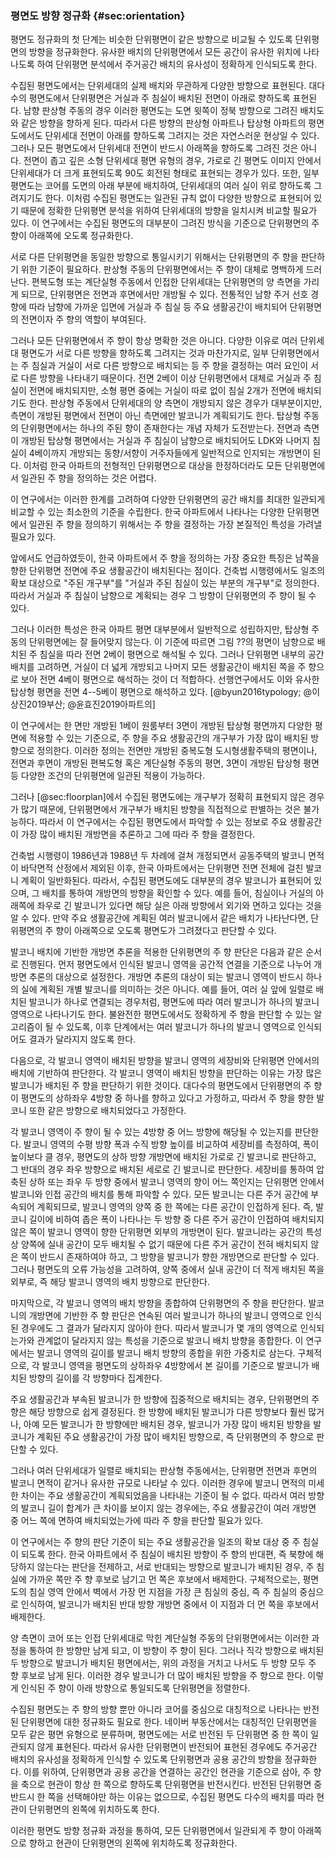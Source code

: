 ### 평면도 방향 정규화 {#sec:orientation}

평면도 정규화의 첫 단계는
비슷한 단위평면이 같은 방향으로 비교될 수 있도록 단위평면의 방향을 정규화한다.
유사한 배치의 단위평면에서
모든 공간이 유사한 위치에 나타나도록 하여
단위평면 분석에서 주거공간 배치의 유사성이 정확하게 인식되도록 한다.

수집된 평면도에서는
단위세대의 실제 배치와 무관하게
다양한 방향으로 표현된다.
대다수의 평면도에서
단위평면은 거실과 주 침실이 배치된 전면이 아래로 향하도록 표현된다.
남향 판상형 주동의 경우 이러한 평면도는
도면 윗쪽이 정북 방향으로 그려진 배치도와 같은 방향을 향하게 된다.
따라서 다른 방향의 판상형 아파트나 탑상형 아파트의 평면도에서도
단위세대 전면이 아래를 향하도록 그려지는 것은 자연스러운 현상일 수 있다.
그러나
모든 평면도에서
단위세대 전면이 반드시 아래쪽을 향하도록 그려진 것은 아니다.
전면이 좁고 깊은 소형 단위세대 평면 유형의 경우,
가로로 긴 평면도 이미지 안에서 단위세대가 더 크게 표현되도록
90도 회전된 형태로 표현되는 경우가 있다.
또한,
일부 평면도는 코어를 도면의 아래 부분에 배치하여,
단위세대의 여러 실이 위로 향하도록 그려지기도 한다.
이처럼 수집된 평면도는 일관된 규칙 없이 다양한 방향으로 표현되어 있기 때문에
정확한 단위평면 분석을 위하여
단위세대의 방향을 일치시켜 비교할 필요가 있다.
이 연구에서는 수집된 평면도의 대부분이 그려진 방식을 기준으로
단위평면의 주 향이 아래쪽에 오도록 정규화한다.

<!-- 
아래 = 아무거나
좌우 = 적당히
위 = 107903_113G
-->

<!-- #### 단위평면 주 향 인식 -->

서로 다른 단위평면을 동일한 방향으로 통일시키기 위해서는
단위평면의 주 향을 판단하기 위한 기준이 필요하다.
판상형 주동의 단위평면에서는 주 향이 대체로 명백하게 드러난다.
편복도형 또는 계단실형 주동에서
인접한 단위세대는 단위평면의 양 측면을 가리게 되므로,
단위평면은 전면과 후면에서만 개방될 수 있다.
전통적인 남향 주거 선호 경향에 따라
남향에 가까운 입면에
거실과 주 침실 등 주요 생활공간이 배치되어
단위평면의 전면이자 주 향의 역할이 부여된다.

그러나 모든 단위평면에서 주 향이 항상 명확한 것은 아니다.
다양한 이유로 여러 단위세대 평면도가 서로 다른 방향을 향하도록 그려지는 것과 마찬가지로,
일부 단위평면에서는 주 침실과 거실이 서로 다른 방향으로 배치되는 등
주 향을 결정하는 여러 요인이 서로 다른 방향을 나타내기 때문이다.
전면 2베이 이상 단위평면에서 대체로 거실과 주 침실이 전면에 배치되지만,
소형 평면 중에는 거실이 따로 없이 침실 2개가 전면에 배치되기도 한다.
판상형 주동에서 단위세대의 양 측면이 개방되지 않은 경우가 대부분이지만,
측면이 개방된 평면에서 전면이 아닌 측면에만 발코니가 계획되기도 한다.
탑상형 주동의 단위평면에서는 하나의 주된 향이 존재한다는 개념 자체가 도전받는다.
전면과 측면이 개방된 탑상형 평면에서는
거실과 주 침실이 남향으로 배치되어도
LDK와 나머지 침실이 4베이까지 개방되는 동향/서향이
거주자들에게 일반적으로 인지되는 개방면이 된다.
이처럼 한국 아파트의 전형적인 단위평면으로 대상을 한정하더라도
모든 단위평면에서 일관된 주 향을 정의하는 것은 어렵다.
<!--
전면 침실만
탑상형 - 그림 ??
-->

이 연구에서는
이러한 한계를 고려하여
다양한 단위평면의 공간 배치를 최대한 일관되게 비교할 수 있는
최소한의 기준을 수립한다.
한국 아파트에서 나타나는 다양한 단위평면에서 일관된 주 향을 정의하기 위해서는
주 향을 결정하는 가장 본질적인 특성을 가려낼 필요가 있다.

앞에서도 언급하였듯이,
한국 아파트에서
주 향을 정의하는 가장 중요한 특징은
남쪽을 향한 단위평면 전면에 주요 생활공간이 배치된다는 점이다.
건축법 시행령에서도
일조의 확보 대상으로 "주된 개구부"를
"거실과 주된 침실이 있는 부분의 개구부"로 정의한다.
따라서 거실과 주 침실이 남향으로 계획되는 경우
그 방향이 단위평면의 주 향이 될 수 있다.

그러나 이러한 특성은 한국 아파트 평면 대부분에서 일반적으로 성립하지만,
탑상형 주동의 단위평면에는 잘 들어맞지 않는다.
이 기준에 따르면 그림 ??의 평면이
남향으로 배치된 주 침실을 따라 전면 2베이 평면으로 해석될 수 있다.
그러나 단위평면 내부의 공간 배치를 고려하면,
거실이 더 넓게 개방되고 나머지 모든 생활공간이 배치된 쪽을 주 향으로 보아
전면 4베이 평면으로 해석하는 것이 더 적합하다.
선행연구에서도 이와 유사한 탑상형 평면을 전면 4--5베이 평면으로 해석하고 있다.
[@byun2016typology; @이상진2019부산; @윤효진2019아파트의]

이 연구에서는
한 면만 개방된 1베이 원룸부터 3면이 개방된 탑상형 평면까지
다양한 평면에 적용할 수 있는 기준으로,
주 향을
주요 생활공간의 개구부가 가장 많이 배치된 방향으로 정의한다.
이러한 정의는
전면만 개방된 중복도형 도시형생활주택의 평면이나,
전면과 후면이 개방된 편복도형 혹은 계단실형 주동의 평면,
3면이 개방된 탑상형 평면 등
다양한 조건의 단위평면에 일관된 적용이 가능하다.

그러나
[@sec:floorplan]에서 수집된 평면도에는
개구부가 정확히 표현되지 않은 경우가 많기 때문에,
단위평면에서 개구부가 배치된 방향을 직접적으로 판별하는 것은 불가능하다.
따라서 이 연구에서는
수집된 평면도에서 파악할 수 있는 정보로
주요 생활공간이 가장 많이 배치된 개방면을 추론하고 그에 따라 주 향을 결정한다.

건축법 시행령이 1986년과 1988년 두 차례에 걸쳐 개정되면서
공동주택의 발코니 면적이 바닥면적 산정에서 제외된 이후,
한국 아파트에서는
단위평면 전면 전체에 걸친 발코니 계획이 일반화된다.
따라서,
수집된 평면도에도 대부분의 경우 발코니가 표현되어 있으며,
그 배치를 통하여 개방면의 방향을 확인할 수 있다.
예를 들어,
침실이나 거실의 아래쪽에 좌우로 긴 발코니가 있다면
해당 실은 아래 방향에서 외기와 면하고 있다는 것을 알 수 있다.
만약 주요 생활공간에 계획된 여러 발코니에서 같은 배치가 나타난다면,
단위평면의 주 향이 아래쪽으로 오도록 평면도가 그려졌다고 판단할 수 있다.

발코니 배치에 기반한 개방면 추론을 적용한
단위평면의 주 향 판단은 다음과 같은 순서로 진행된다.
먼저
평면도에서 인식된 발코니 영역을 공간적 연결을 기준으로 나누어
개방면 추론의 대상으로 설정한다.
개방면 추론의 대상이 되는 발코니 영역이
반드시 하나의 실에 계획된 개별 발코니를 의미하는 것은 아니다.
예를 들어,
여러 실 앞에 일렬로 배치된 발코니가
하나로 연결되는 경우처럼,
평면도에 따라
여러 발코니가 하나의 발코니 영역으로 나타나기도 한다.
불완전한 평면도에서도 정확하게 주 향을 판단할 수 있는 알고리즘이 될 수 있도록,
이후 단계에서는
여러 발코니가 하나의 발코니 영역으로 인식되어도 결과가 달라지지 않도록 한다.

다음으로,
각 발코니 영역이 배치된 방향을
발코니 영역의 세장비와 단위평면 안에서의 배치에 기반하여 판단한다.
각 발코니 영역이 배치된 방향을 판단하는 이유는
가장 많은 발코니가 배치된 주 향을 판단하기 위한 것이다.
대다수의 평면도에서
단위평면의 주 향이 평면도의 상하좌우 4방향 중 하나를 향하고 있다고 가정하고,
따라서 주 향을 향한 발코니 또한 같은 방향으로 배치되었다고 가정한다.

각 발코니 영역이 주 향이 될 수 있는 4방향 중 어느 방향에 해당될 수 있는지를 판단한다.
발코니 영역의 수평 방향 폭과 수직 방향 높이를 비교하여 세장비를 측정하여,
폭이 높이보다 클 경우,
평면도의 상하 방향 개방면에 배치된 가로로 긴 발코니로 판단하고,
그 반대의 경우 좌우 방향으로 배치된 세로로 긴 발코니로 판단한다.
세장비를 통하여 압축된 상하 또는 좌우 두 방향 중에서
발코니 영역의 향이 어느 쪽인지는
단위평면 안에서 발코니와 인접 공간의 배치를 통해 파악할 수 있다.
모든 발코니는 다른 주거 공간에 부속되어 계획되므로,
발코니 영역의 양쪽 중 한 쪽에는 다른 공간이 인접하게 된다.
즉, 발코니 길이에 비하여 좁은 폭이 나타나는 두 방향 중
다른 주거 공간이 인접하여 배치되지 않은 쪽이
발코니 영역이 향한
단위평면 외부의 개방면이 된다.
발코니라는 공간의 특성상 양쪽에 실내 공간이 모두 배치될 수 없기 때문에
다른 주거 공간이 전혀 배치되지 않은 쪽이 반드시 존재하여야 하고,
그 방향을 발코니가 향한 개방면으로 판단할 수 있다.
그러나
평면도의 오류 가능성을 고려하여,
양쪽 중에서 실내 공간이 더 적게 배치된 쪽을 외부로,
즉 해당 발코니 영역의 배치 방향으로 판단한다.

마지막으로,
각 발코니 영역의 배치 방향을 종합하여 단위평면의 주 향을 판단한다.
발코니의 개방면에 기반한 주 향 판단은
연속된 여러 발코니가 하나의 발코니 영역으로 인식된 경우에도 그 결과가 달라지지 않아야 한다.
따라서
발코니가 몇 개의 영역으로 인식되는가와 관계없이
달라지지 않는 특성을
기준으로 발코니 배치 방향을 종합한다.
이 연구에서는
발코니 영역의 길이를
발코니 배치 방향의 종합을 위한
가중치로 삼는다.
구체적으로,
각 발코니 영역을 평면도의 상하좌우 4방향에서 본 길이를 기준으로
발코니가 배치된 방향의 길이를 각 방향마다 집계한다.

주요 생활공간과 부속된 발코니가
한 방향에 집중적으로 배치되는 경우,
단위평면의 주 향은 해당 방향으로 쉽게 결정된다.
한 방향에 배치된 발코니가 다른 방향보다 훨씬 많거나,
아예 모든 발코니가 한 방향에만 배치된 경우,
발코니가 가장 많이 배치된 방향을
발코니가 계획된 주요 생활공간이 가장 많이 배치된 방향으로,
즉 단위평면의 주 향으로 판단할 수 있다.

그러나 여러 단위세대가 일렬로 배치되는 판상형 주동에서는,
단위평면 전면과 후면의 발코니 면적이 같거나 유사한 규모로 나타날 수 있다.
이러한 경우에 발코니 면적의 미세한 차이는 주요 생활공간이 계획되었음을 나타내는 기준이 될 수 없다.
따라서 여러 방향의 발코니 길이 합계가 큰 차이를 보이지 않는 경우에는,
주요 생활공간이 여러 개방면 중 어느 쪽에 면하여 배치되었는가에 따라 주 향을 판단할 필요가 있다.

이 연구에서는
주 향의 판단 기준이 되는 주요 생활공간을
일조의 확보 대상 중 주 침실이 되도록 한다.
한국 아파트에서
주 침실이 배치된 방향이 주 향의 반대편,
즉 북향에 해당하지 않는다는 판단을 전제하고,
서로 반대되는 방향으로 발코니가 배치된 경우,
주 침실에 가까운 쪽만 주 향 후보로 남기고
먼 쪽은 후보에서 배제한다.
구체적으로는,
평면도의 침실 영역 안에서 벽에서 가장 먼 지점을
가장 큰 침실의 중심, 즉 주 침실의 중심으로 인식하여,
발코니가 배치된 반대 방향 개방면 중에서 이 지점과 더 먼 쪽을 후보에서 배제한다.

양 측면이 코어 또는 인접 단위세대로 막힌 계단실형 주동의 단위평면에서는
이러한 과정을 통하여 한 방향만 남게 되고, 이 방향이 주 향이 된다.
그러나
직각 방향으로 배치된 두 방향으로 발코니가 배치된 평면에서는,
위의 과정을 거치고 나서도 두 방향 모두 주 향 후보로 남게 된다.
이러한 경우 발코니가 더 많이 배치된 방향을 주 향으로 한다.
이렇게 인식된 주 향이 아래 방향으로 통일되도록
단위평면을 정렬한다.

수집된 평면도는 주 향의 방향 뿐만 아니라
코어를 중심으로 대칭적으로 나타나는 반전된 단위평면에 대한 정규화도 필요로 한다.
네이버 부동산에서는 대칭적인 단위평면을 모두 같은 평면 유형으로 분류하며,
평면도에는 서로 반전된 두 단위평면 중 한 쪽이 일관되지 않게 표현된다.
따라서 유사한 단위평면이 반전되어 표현된 경우에도
주거공간 배치의 유사성을 정확하게 인식할 수 있도록
단위평면과 공용 공간의 방향을 정규화한다.
이를 위하여,
단위평면과 공용 공간을 연결하는 공간인 현관을 기준으로 삼아,
주 향을 축으로 현관이 항상 한 쪽으로 향하도록 단위평면을 반전시킨다.
반전된 단위평면 중 반드시 한 쪽을 선택해야만 하는 이유는 없으므로,
수집된 평면도 다수의 배치를 따라
현관이 단위평면의 왼쪽에 위치하도록 한다.

이러한 평면도 방향 정규화 과정을 통하여,
모든 단위평면에서 일관되게
주 향이 아래쪽으로 향하고 현관이 단위평면의 왼쪽에 위치하도록
정규화한다.
